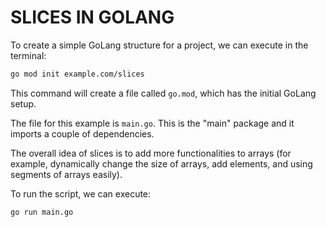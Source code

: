 # SLICES IN GOLANG

To create a simple GoLang structure for a project, we can execute in the terminal:

```bash
go mod init example.com/slices
```

This command will create a file called `go.mod`, which has the initial GoLang setup.

The file for this example is `main.go`. This is the "main" package and it imports a couple of dependencies.

The overall idea of slices is to add more functionalities to arrays (for example, dynamically change the size of arrays, add elements, and using segments of arrays easily).

To run the script, we can execute:

```bash
go run main.go
```
